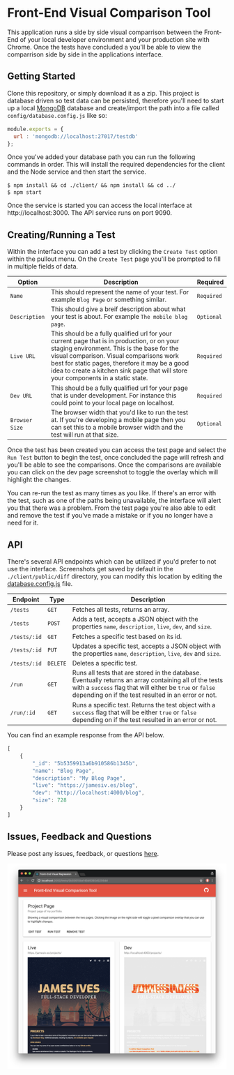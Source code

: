 # Front-End Visual Comparison Tool
This application runs a side by side visual comparrison between the Front-End of your local developer environment and your production site with Chrome. Once the tests have concluded a you'll be able to view the comparrison side by side in the applications interface.

## Getting Started
Clone this repository, or simply download it as a zip. This project is database driven so test data can be persisted, therefore you'll need to start up a local [MongoDB](https://www.mongodb.com/) database and create/import the path into a file called `config/database.config.js` like so:

```javascript
module.exports = {
  url : 'mongodb://localhost:27017/testdb'
};
```

Once you've added your database path you can run the following commands in order. This will install the required dependencies for the client and the Node service and then start the service.

```shell
$ npm install && cd ./client/ && npm install && cd ../
$ npm start
```

Once the service is started you can access the local interface at http://localhost:3000. The API service runs on port 9090.

## Creating/Running a Test
Within the interface you can add a test by clicking the `Create Test` option within the pullout menu. On the `Create Test` page you'll be prompted to fill in multiple fields of data.

| Option | Description | Required |
| ------------- | ------------- | ------------- |
| `Name`  | This should represent the name of your test. For example `Blog Page` or something similar.  | `Required` |
| `Description`  | This should give a breif description about what your test is about. For example `The mobile blog page`. | `Optional` |
| `Live URL`  | This should be a fully qualified url for your current page that is in production, or on your staging environment. This is the base for the visual comparison. Visual comparisons work best for static pages, therefore it may be a good idea to create a kitchen sink page that will store your components in a static state. | `Required` |
| `Dev URL`  | This should be a fully qualified url for your page that is under development. For instance this could point to your local page on localhost.  | `Required` |
| `Browser Size`  | The browser width that you'd like to run the test at. If you're developing a mobile page then you can set this to a mobile browser width and the test will run at that size.  | `Optional` |

Once the test has been created you can access the test page and select the `Run Test` button to begin the test, once concluded the page will refresh and you'll be able to see the comparisons. Once the comparisons are available you can click on the dev page screenshot to toggle the overlay which will highlight the changes.

You can re-run the test as many times as you like. If there's an error with the test, such as one of the paths being unavailable, the interface will alert you that there was a problem. From the test page you're also able to edit and remove the test if you've made a mistake or if you no longer have a need for it.

## API
There's several API endpoints which can be utilized if you'd prefer to not use the interface. Screenshots get saved by default in the `./client/public/diff` directory, you can modify this location by editing the [database.config.js](config/database.config.js) file.

| Endpoint | Type | Description |
| ------------- | ------------- | ------------- |
| `/tests`  | `GET` | Fetches all tests, returns an array. |
| `/tests`  | `POST` | Adds a test, accepts a JSON object with the properties `name`, `description`, `live`, `dev`, and `size`. |
| `/tests/:id`  | `GET` | Fetches a specific test based on its id. |
| `/tests/:id`  | `PUT`  | Updates a specific test, accepts a JSON object with the properties `name`, `description`, `live`, `dev` and `size`. |
| `/tests/:id`  | `DELETE`  | Deletes a specific test. |
| `/run`  | `GET`  | Runs all tests that are stored in the database. Eventually returns an array containing all of the tests with a `success` flag that will either be `true` or `false` depending on if the test resulted in an error or not. |
| `/run/:id`  | `GET`  | Runs a specific test. Returns the test object with a `success` flag that will be either `true` or `false` depending on if the test resulted in an error or not. |

You can find an example response from the API below.

```javascript
[
    {
        "_id": "5b5359913a6b910586b1345b",
        "name": "Blog Page",
        "description": "My Blog Page",
        "live": "https://jamesiv.es/blog",
        "dev": "http://localhost:4000/blog",
        "size": 728
    }
]
```

## Issues, Feedback and Questions
Please post any issues, feedback, or questions [here](https://github.com/JamesIves/front-end-visual-comparison/issues).

![Screenshot](screenshot.png)
